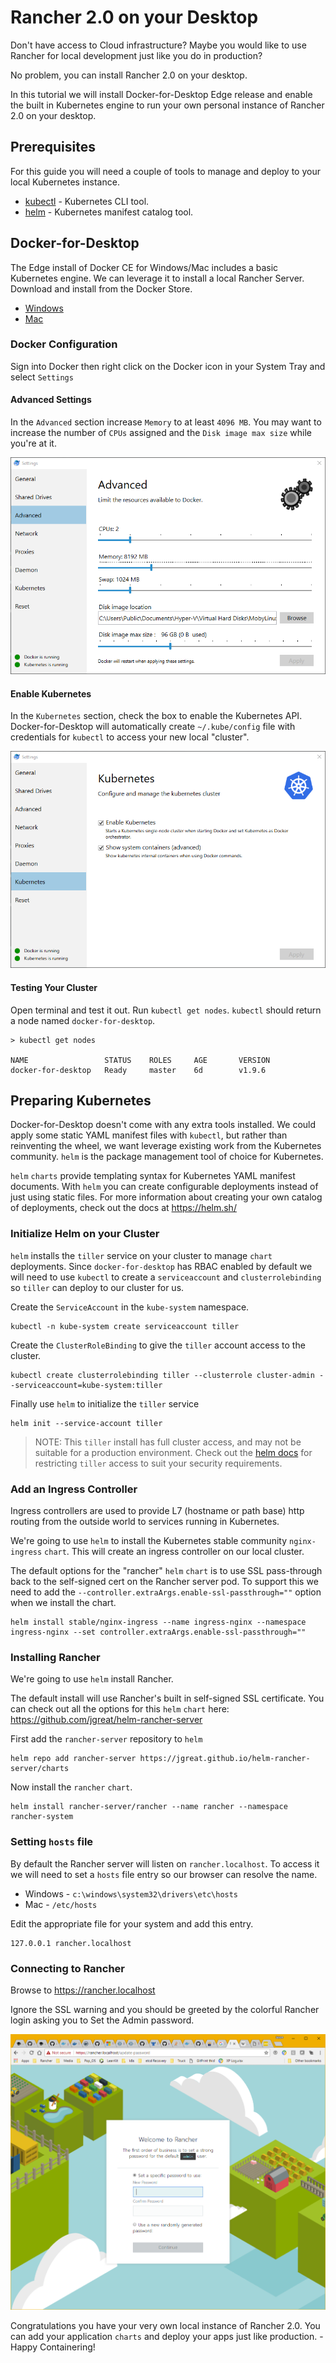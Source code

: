 # Rancher 2.0 on your Desktop 

Don't have access to Cloud infrastructure? Maybe you would like to use Rancher for local development just like you do in production? 

No problem, you can install Rancher 2.0 on your desktop.

In this tutorial we will install Docker-for-Desktop Edge release and enable the built in Kubernetes engine to run your own personal instance of Rancher 2.0 on your desktop.

## Prerequisites 

For this guide you will need a couple of tools to manage and deploy to your local Kubernetes instance.

* [kubectl](https://kubernetes.io/docs/tasks/tools/install-kubectl/) - Kubernetes CLI tool.
* [helm](https://docs.helm.sh/using_helm/#installing-helm) - Kubernetes manifest catalog tool.

## Docker-for-Desktop

The Edge install of Docker CE for Windows/Mac includes a basic Kubernetes engine. We can leverage it to install a local Rancher Server. Download and install from the Docker Store.

* [Windows](https://store.docker.com/editions/community/docker-ce-desktop-windows)
* [Mac](https://store.docker.com/editions/community/docker-ce-desktop-mac)

### Docker Configuration

Sign into Docker then right click on the Docker icon in your System Tray and select `Settings`

#### Advanced Settings

In the `Advanced` section increase `Memory` to at least `4096 MB`. You may want to increase the number of `CPUs` assigned and the `Disk image max size` while you're at it.

![advanced](docs/images/advanced.png)

#### Enable Kubernetes

In the `Kubernetes` section, check the box to enable the Kubernetes API. Docker-for-Desktop will automatically create `~/.kube/config` file with credentials for `kubectl` to access your new local "cluster".

![kubernetes](docs/images/kubernetes.png)

#### Testing Your Cluster

Open terminal and test it out. Run `kubectl get nodes`. `kubectl` should return a node named `docker-for-desktop`.

```
> kubectl get nodes

NAME                 STATUS    ROLES     AGE       VERSION
docker-for-desktop   Ready     master    6d        v1.9.6
```

## Preparing Kubernetes

Docker-for-Desktop doesn't come with any extra tools installed.  We could apply some static YAML manifest files with `kubectl`, but rather than reinventing the wheel, we want leverage existing work from the Kubernetes community.  `helm` is the package management tool of choice for Kubernetes.

`helm` `charts` provide templating syntax for Kubernetes YAML manifest documents. With `helm` you can create configurable deployments instead of just using static files. For more information about creating your own catalog of deployments, check out the docs at https://helm.sh/

### Initialize Helm on your Cluster

`helm` installs the `tiller` service on your cluster to manage `chart` deployments. Since `docker-for-desktop` has RBAC enabled by default we will need to use `kubectl` to create a `serviceaccount` and `clusterrolebinding` so `tiller` can deploy to our cluster for us.

Create the `ServiceAccount` in the `kube-system` namespace.

```
kubectl -n kube-system create serviceaccount tiller
```

Create the `ClusterRoleBinding` to give the `tiller` account access to the cluster.

```
kubectl create clusterrolebinding tiller --clusterrole cluster-admin --serviceaccount=kube-system:tiller
```

Finally use `helm` to initialize the `tiller` service

```
helm init --service-account tiller
```

> NOTE: This `tiller` install has full cluster access, and may not be suitable for a production environment. Check out the [helm docs](https://docs.helm.sh/using_helm/#role-based-access-control) for restricting `tiller` access to suit your security requirements.

### Add an Ingress Controller

Ingress controllers are used to provide L7 (hostname or path base) http routing from the outside world to services running in Kubernetes.

We're going to use `helm` to install the Kubernetes stable community `nginx-ingress` `chart`. This will create an ingress controller on our local cluster. 

The default options for the "rancher" `helm` `chart` is to use SSL pass-through back to the self-signed cert on the Rancher server pod. To support this we need to add the `--controller.extraArgs.enable-ssl-passthrough=""` option when we install the chart.

```
helm install stable/nginx-ingress --name ingress-nginx --namespace ingress-nginx --set controller.extraArgs.enable-ssl-passthrough=""
```

### Installing Rancher

We're going to use `helm` install Rancher.

The default install will use Rancher's built in self-signed SSL certificate.  You can check out all the options for this `helm` `chart` here: https://github.com/jgreat/helm-rancher-server

First add the `rancher-server` repository to `helm`

```
helm repo add rancher-server https://jgreat.github.io/helm-rancher-server/charts
```

Now install the `rancher` `chart`.

```
helm install rancher-server/rancher --name rancher --namespace rancher-system
```

### Setting `hosts` file

By default the Rancher server will listen on `rancher.localhost`. To access it we will need to set a `hosts` file entry so our browser can resolve the name.

* Windows - `c:\windows\system32\drivers\etc\hosts`
* Mac - `/etc/hosts`

Edit the appropriate file for your system and add this entry.

```
127.0.0.1 rancher.localhost
```

### Connecting to Rancher

Browse to https://rancher.localhost

Ignore the SSL warning and you should be greeted by the colorful Rancher login asking you to Set the Admin password.

![rancher](docs/images/rancher_login.png)

Congratulations you have your very own local instance of Rancher 2.0. You can add your application `charts` and deploy your apps just like production. - Happy Containering!

